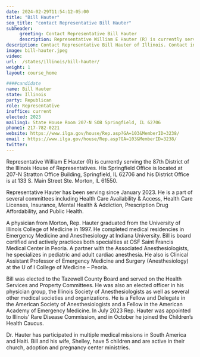 ```yaml
---
date: 2024-02-29T11:54:12-05:00
title: "Bill Hauter"
seo_title: "contact Representative Bill Hauter"
subheader:
     greeting: Contact Representative Bill Hauter
     description: Representative William E Hauter (R) is currently serving the 87th District of the Illinois House of Representatives. His Springfield Office is located at 207-N Stratton Office Building, Springfield, IL 62706 and his District Office is at 133 S. Main Street Ste. Morton, IL 61550.
description: Contact Representative Bill Hauter of Illinois. Contact information for Bill Hauter includes email address, phone number, and mailing address.
image: bill-hauter.jpeg
video:
url:  /states/illinois/bill-hauter/
weight: 1
layout: course_home

####candidate
name: Bill Hauter
state: Illinois
party: Republican
role: Representative
inoffice: current
elected: 2023
mailing1: State House Room 207-N SOB Springfield, IL 62706
phone1: 217-782-0221
website: https://www.ilga.gov/house/Rep.asp?GA=103&MemberID=3238/
email : https://www.ilga.gov/house/Rep.asp?GA=103&MemberID=3238/
twitter:
---
```


Representative William E Hauter (R) is currently serving the 87th District of the Illinois House of Representatives. His Springfield Office is located at 207-N Stratton Office Building, Springfield, IL 62706 and his District Office is at 133 S. Main Street Ste. Morton, IL 61550.

Representative Hauter has been serving since January 2023. He is a part of several committees including Health Care Availability & Access, Health Care Licenses, Insurance, Mental Health & Addiction, Prescription Drug Affordability, and Public Health.

A physician from Morton, Rep. Hauter graduated from the University of Illinois College of Medicine in 1997. He completed medical residencies in Emergency Medicine and Anesthesiology at Indiana University. Bill is board certified and actively practices both specialties at OSF Saint Francis Medical Center in Peoria. A partner with the Associated Anesthesiologists, he specializes in pediatric and adult cardiac anesthesia. He also is Clinical Assistant Professor of Emergency Medicine and Surgery (Anesthesiology) at the U of I College of Medicine – Peoria.

Bill was elected to the Tazewell County Board and served on the Health Services and Property Committees. He was also an elected officer in his physician group, the Illinois Society of Anesthesiologists as well as several other medical societies and organizations. He is a Fellow and Delegate in the American Society of Anesthesiologists and a Fellow in the American Academy of Emergency Medicine. In July 2023 Rep. Hauter was appointed to Illinois’ Rare Disease Commission, and in October he joined the Children’s Health Caucus.

Dr. Hauter has participated in multiple medical missions in South America and Haiti. Bill and his wife, Shelley, have 5 children and are active in their church, adoption and pregnancy center ministries.
